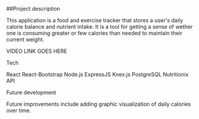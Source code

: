 ##Project description

This application is a food and exercise tracker that stores a user's daily calorie balance and nutrient intake.  It is a tool for getting a sense of wether one is consuming greater or few calories than needed to maintain their current weight.  

VIDEO LINK GOES HERE

Tech

React
React-Bootstrap
Node.js
ExpressJS
Knex.js
PostgreSQL
Nutritionix API

Future development

Future improvements include adding graphic visualization of daily calories over time.
